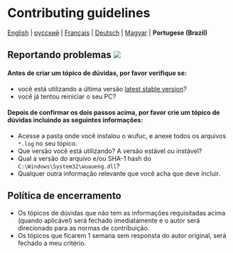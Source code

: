 # Contributing guidelines

[English](CONTRIBUTING.md) | [русский](CONTRIBUTING.ru-RU.md) | [Français](CONTRIBUTING.fr-FR.md) | [Deutsch](CONTRIBUTING.de-DE.md) | [Magyar](CONTRIBUTING.de-HU.md) | **Portugese (Brazil)**

## Reportando problemas [![](https://isitmaintained.com/badge/resolution/zeffy/wufuc.svg)](https://isitmaintained.com/project/zeffy/wufuc)

#### Antes de criar um tópico de dúvidas, por favor verifique se:

- você está utilizando a última versão [latest stable version](../../releases/latest)?
- você já tentou reiniciar o seu PC?

#### Depois de confirmar os dois passos acima, por favor crie um tópico de dúvidas incluindo as seguintes informações:

- Acesse a pasta onde você instalou o wufuc, e anexe todos os arquivos `*.log` no seu tópico.
- Que versão você está utilizando? A versão estável ou instável?
- Qual a versão do arquivo e/ou SHA-1 hash do `C:\Windows\System32\wuaueng.dll`?
- Qualquer outra informação relevante que você acha que deve incluir.

## Política de encerramento

- Os tópicos de dúvidas que não tem as informações requisitadas acima (quando aplicável) será fechado imediatamente e o autor será direcionado para as normas de contribuição.
- Os tópicos que ficarem 1 semana sem responsta do autor original, será fechado a meu critério.
